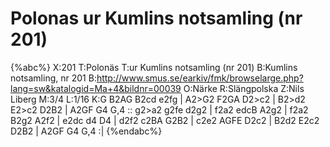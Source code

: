 # Polonas ur Kumlins notsamling (nr 201)

{%abc%}
X:201
T:Polonäs
T:ur Kumlins notsamling (nr 201)
B:Kumlins notsamling, nr 201
B:http://www.smus.se/earkiv/fmk/browselarge.php?lang=sw&katalogid=Ma+4&bildnr=00039
O:Närke
R:Slängpolska
Z:Nils Liberg
M:3/4
L:1/16
K:G
B2AG B2cd e2fg | A2>G2 F2GA D2>c2 | B2>d2 E2>c2 D2B2 | A2GF G4 G,4 ::
g2>a2 g2fe d2g2 | f2a2 edcB A2g2 | f2a2 B2g2 A2f2 | e2dc d4 D4 |
d2f2 c2BA G2B2 | c2e2 AGFE D2c2 | B2d2 E2c2 D2B2 | A2GF G4 G,4 :|
{%endabc%}
